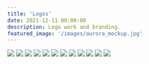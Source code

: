 ```yaml
---
title: 'Logos'
date: 2021-12-11 00:00:00
description: Logo work and branding.
featured_image: '/images/aurora_mockup.jpg'
---
```



<div class="gallery" data-columns="3">
	<img src="/images/sentien.JPG">
	<img src="/images/beleza.png">
	<img src="/images/c_v_mockup.jpg">
	<img src="/images/illuminate-pt.png">
	<img src="/images/sine.png">
	<img src="/images/aurora_mockup.jpg">
        <img src="/images/made-to-play.png"> 
	<img src="/images/m-m.png">
	<img src="/images/le_carr.png">
	<img src="/images/word-witch.JPG">
	<img src="/images/catrina.png">
	<img src="/images/square_transparent.png">
</div>
